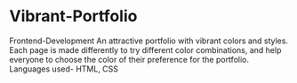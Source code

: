 # Vibrant-Portfolio
Frontend-Development
An attractive portfolio with vibrant colors and styles. Each page is made differently to try different color combinations, and help everyone to choose the color of their preference for the portfolio.
Languages used- HTML, CSS
